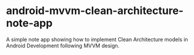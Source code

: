 # android-mvvm-clean-architecture-note-app
A simple note app showing how to implement Clean Architecture models in Android Development following MVVM design.
